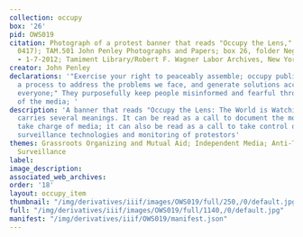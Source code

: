 ```yaml
---
collection: occupy
box: '26'
pid: OWS019
citation: Photograph of a protest banner that reads "Occupy the Lens," 2011 (negative
  0417); TAM.501 John Penley Photographs and Papers; box 26, folder Negatives 6-24-2011
  - 1-7-2012; Tamiment Library/Robert F. Wagner Labor Archives, New York University
creator: John Penley
declarations: '"Exercise your right to peaceably assemble; occupy public space;  create
  a process to address the problems we face, and generate solutions accessible to
  everyone;" They purposefully keep people misinformed and fearful through their control
  of the media; '
description: 'A banner that reads "Occupy the Lens: The World is Watching" which perhaps
  carries several meanings. It can be read as a call to document the movement and
  take charge of media; it can also be read as a call to take control of and dismantle
  surveillance technologies and monitoring of protestors'
themes: Grassroots Organizing and Mutual Aid; Independent Media; Anti-Terrorism and
  Surveillance
label:
image_description:
associated_web_archives:
order: '18'
layout: occupy_item
thumbnail: "/img/derivatives/iiif/images/OWS019/full/250,/0/default.jpg"
full: "/img/derivatives/iiif/images/OWS019/full/1140,/0/default.jpg"
manifest: "/img/derivatives/iiif/OWS019/manifest.json"
---
```

